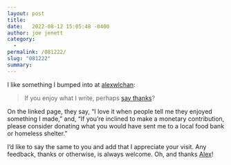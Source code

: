```yaml
---
layout: post
title:  
date:   2022-08-12 15:05:48 -0400
author: joe jenett
category:
  -  
permalink: /081222/
slug: "081222"
summary:
---
```

<p>I like something I bumped into at <a href="https://alexwlchan.net/
">alexwlchan</a>:</p>
<blockquote><p>If you enjoy what I write, perhaps <a href="https://alexwlchan.net/say-thanks/">say thanks</a>?</p></blockquote>
<p>
On the linked page, they say, “I love it when people tell me they enjoyed something I made,” and, “If you’re inclined to make a monetary contribution, please consider donating what you would have sent me to a local food bank or homeless shelter.” 
</p>
<p>
I’d like to say the same to you and add that I appreciate your visit. Any feedback, thanks or otherwise, is always welcome. Oh, and thanks <a href="https://alexwlchan.net/">Alex</a>!
</p>